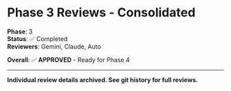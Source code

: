 # Phase 3 Reviews - Consolidated

**Phase**: 3  
**Status**: ✅ Completed  
**Reviewers**: Gemini, Claude, Auto

**Overall**: ✅ **APPROVED** - Ready for Phase 4

---

**Individual review details archived. See git history for full reviews.**


